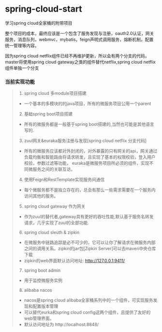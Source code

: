 # spring-cloud-start
学习spring cloud全家桶的附带项目

整个项目的成本，最终应该是一个包含了服务发现与注册，oauth2.0认证，网关服务，消息队列，webmvc，mybatis，feign声明式调用服务，熔断机制，配置统一管理等内容。

因为spring cloud netflix组件已经不再维护更新，所以会有两个分支的代码，master将使用spring cloud gateway之类的组件替代netflix,spring cloud netflix组件单独一个分支


### 当前实现功能 ###

> 1. spring cloud 多module项目搭建
>   - 一个基本的多模块的的java项目，所有的微服务项目公用一个parent
> 2. 基础spring boot项目搭建
>   - 所有的微服务都是一般基于spring boot搭建的,当然也可能是其他语言写的.
> 3. zuul网关&euraka服务注册与发现[spring cloud netflix 分支代码]
>   - 所有的微服务应该都对外封闭的，对外暴露的只有网关的api，网关通过负载均衡和智能路由将请求转发，且实现了基本的权限校验，登入用户校验，参数过滤等功能，
>     euraka是微服务项目所必须的组件，实现不同微服务之间的关联互访。
> 4. 使用Feign和RestTemplate实现服务间通信
>   - 每个微服务都不是独立存在的，总会有那么一些需求需要在一个服务内访问其他的服务。
> 5. spring cloud gateway 作为网关
>   - 作为zuul的替代者,gateway具有更好的吞吐性能,默认基于服务名转发请求，几乎实现了zuul的全部功能.
> 6. spring cloud sleuth & zipkin
>   - 在微服务中链路追踪是必不可少的，它可以让你了解请求在微服务内部之间的调用关系。zipkin的jar包[Zipkin Server]可以去maven中央仓库下载
>   - zipkin的web界面默认访问地址: http://127.0.0.1:9411/
> 7. spring boot admin
>   - 用于监控微服务实例
> 8. alibaba nacos
>   - nacos是spring cloud alibaba全家桶系列中的一个组件，可实现服务发现和配置版本管理
>   - 可以替代eurka和spring cloud config这两个组件，且提供了友好的web管理界面。
>   - 默认访问地址为 http://localhost:8848/